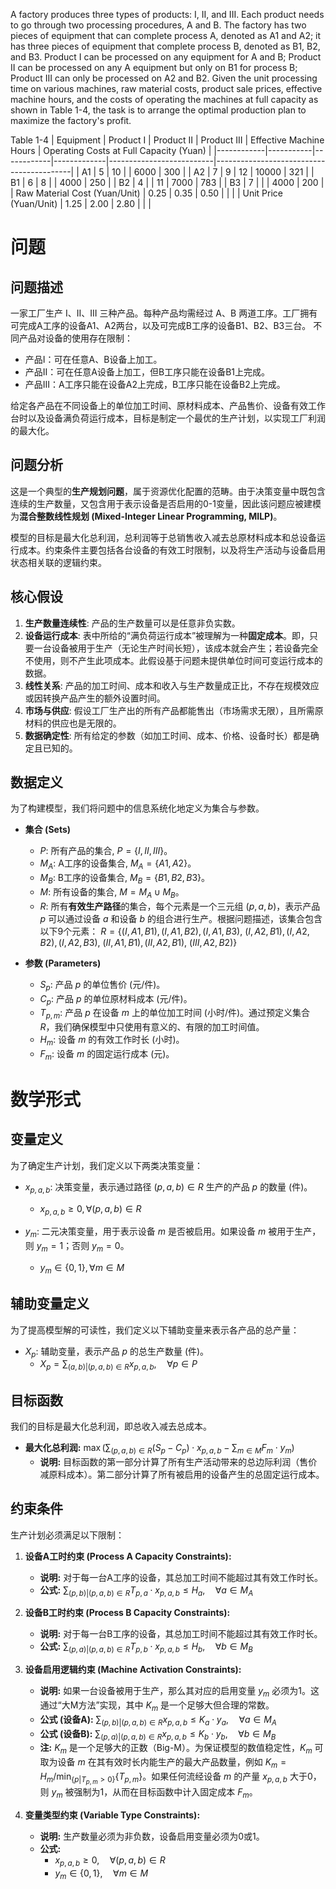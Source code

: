 A factory produces three types of products: I, II, and III. Each product needs to go through two processing procedures, A and B. The factory has two pieces of equipment that can complete process A, denoted as A1 and A2; it has three pieces of equipment that complete process B, denoted as B1, B2, and B3. Product I can be processed on any equipment for A and B; Product II can be processed on any A equipment but only on B1 for process B; Product III can only be processed on A2 and B2. Given the unit processing time on various machines, raw material costs, product sale prices, effective machine hours, and the costs of operating the machines at full capacity as shown in Table 1-4, the task is to arrange the optimal production plan to maximize the factory's profit.

Table 1-4
| Equipment | Product I | Product II | Product III | Effective Machine Hours | Operating Costs at Full Capacity (Yuan) |
|------------|-----------|------------|-------------|--------------------------|------------------------------------------|
| A1 | 5 | 10 | | 6000 | 300 |
| A2 | 7 | 9 | 12 | 10000 | 321 |
| B1 | 6 | 8 | | 4000 | 250 |
| B2 | 4 | | 11 | 7000 | 783 |
| B3 | 7 | | | 4000 | 200 |
| Raw Material Cost (Yuan/Unit) | 0.25 | 0.35 | 0.50 | | |
| Unit Price (Yuan/Unit) | 1.25 | 2.00 | 2.80 | | |


# 问题

## 问题描述
一家工厂生产 I、II、III 三种产品。每种产品均需经过 A、B 两道工序。工厂拥有可完成A工序的设备A1、A2两台，以及可完成B工序的设备B1、B2、B3三台。
不同产品对设备的使用存在限制：
*   产品I：可在任意A、B设备上加工。
*   产品II：可在任意A设备上加工，但B工序只能在设备B1上完成。
*   产品III：A工序只能在设备A2上完成，B工序只能在设备B2上完成。

给定各产品在不同设备上的单位加工时间、原材料成本、产品售价、设备有效工作台时以及设备满负荷运行成本，目标是制定一个最优的生产计划，以实现工厂利润的最大化。

## 问题分析
这是一个典型的**生产规划问题**，属于资源优化配置的范畴。由于决策变量中既包含连续的生产数量，又包含用于表示设备是否启用的0-1变量，因此该问题应被建模为**混合整数线性规划 (Mixed-Integer Linear Programming, MILP)**。

模型的目标是最大化总利润，总利润等于总销售收入减去总原材料成本和总设备运行成本。约束条件主要包括各台设备的有效工时限制，以及将生产活动与设备启用状态相关联的逻辑约束。

## 核心假设
1.  **生产数量连续性**: 产品的生产数量可以是任意非负实数。
2.  **设备运行成本**: 表中所给的“满负荷运行成本”被理解为一种**固定成本**。即，只要一台设备被用于生产（无论生产时间长短），该成本就会产生；若设备完全不使用，则不产生此项成本。此假设基于问题未提供单位时间可变运行成本的数据。
3.  **线性关系**: 产品的加工时间、成本和收入与生产数量成正比，不存在规模效应或因转换产品产生的额外设置时间。
4.  **市场与供应**: 假设工厂生产出的所有产品都能售出（市场需求无限），且所需原材料的供应也是无限的。
5.  **数据确定性**: 所有给定的参数（如加工时间、成本、价格、设备时长）都是确定且已知的。

## 数据定义
为了构建模型，我们将问题中的信息系统化地定义为集合与参数。

*   **集合 (Sets)**
    *   $P$: 所有产品的集合, $P = \{I, II, III\}$。
    *   $M_A$: A工序的设备集合, $M_A = \{A1, A2\}$。
    *   $M_B$: B工序的设备集合, $M_B = \{B1, B2, B3\}$。
    *   $M$: 所有设备的集合, $M = M_A \cup M_B$。
    *   $R$: 所有**有效生产路径**的集合，每个元素是一个三元组 $(p, a, b)$，表示产品 $p$ 可以通过设备 $a$ 和设备 $b$ 的组合进行生产。根据问题描述，该集合包含以下9个元素：
        $R = \{ (I, A1, B1), (I, A1, B2), (I, A1, B3),$
        $(I, A2, B1), (I, A2, B2), (I, A2, B3),$
        $(II, A1, B1), (II, A2, B1),$
        $(III, A2, B2) \}$

*   **参数 (Parameters)**
    *   $S_p$: 产品 $p$ 的单位售价 (元/件)。
    *   $C_p$: 产品 $p$ 的单位原材料成本 (元/件)。
    *   $T_{p,m}$: 产品 $p$ 在设备 $m$ 上的单位加工时间 (小时/件)。通过预定义集合 $R$，我们确保模型中只使用有意义的、有限的加工时间值。
    *   $H_m$: 设备 $m$ 的有效工作时长 (小时)。
    *   $F_m$: 设备 $m$ 的固定运行成本 (元)。

# 数学形式

## 变量定义
为了确定生产计划，我们定义以下两类决策变量：

*   $x_{p,a,b}$: 决策变量，表示通过路径 $(p, a, b) \in R$ 生产的产品 $p$ 的数量 (件)。
    *   $x_{p,a,b} \ge 0, \forall (p, a, b) \in R$

*   $y_m$: 二元决策变量，用于表示设备 $m$ 是否被启用。如果设备 $m$ 被用于生产，则 $y_m=1$；否则 $y_m=0$。
    *   $y_m \in \{0, 1\}, \forall m \in M$

## 辅助变量定义
为了提高模型解的可读性，我们定义以下辅助变量来表示各产品的总产量：

*   $X_p$: 辅助变量，表示产品 $p$ 的总生产数量 (件)。
    *   $X_p = \sum_{(a,b) | (p,a,b) \in R} x_{p,a,b}, \quad \forall p \in P$

## 目标函数
我们的目标是最大化总利润，即总收入减去总成本。

*   **最大化总利润:**
    $\max \left( \sum_{(p,a,b) \in R} (S_p - C_p) \cdot x_{p,a,b} - \sum_{m \in M} F_m \cdot y_m \right)$
    *   **说明:** 目标函数的第一部分计算了所有生产活动带来的总边际利润（售价减原料成本）。第二部分计算了所有被启用的设备产生的总固定运行成本。

## 约束条件
生产计划必须满足以下限制：

1.  **设备A工时约束 (Process A Capacity Constraints):**
    *   **说明:** 对于每一台A工序的设备，其总加工时间不能超过其有效工作时长。
    *   **公式:** $\sum_{(p,b) | (p,a,b) \in R} T_{p,a} \cdot x_{p,a,b} \le H_a, \quad \forall a \in M_A$

2.  **设备B工时约束 (Process B Capacity Constraints):**
    *   **说明:** 对于每一台B工序的设备，其总加工时间不能超过其有效工作时长。
    *   **公式:** $\sum_{(p,a) | (p,a,b) \in R} T_{p,b} \cdot x_{p,a,b} \le H_b, \quad \forall b \in M_B$

3.  **设备启用逻辑约束 (Machine Activation Constraints):**
    *   **说明:** 如果一台设备被用于生产，那么其对应的启用变量 $y_m$ 必须为1。这通过“大M方法”实现，其中 $K_m$ 是一个足够大但合理的常数。
    *   **公式 (设备A):** $\sum_{(p,b) | (p,a,b) \in R} x_{p,a,b} \le K_a \cdot y_a, \quad \forall a \in M_A$
    *   **公式 (设备B):** $\sum_{(p,a) | (p,a,b) \in R} x_{p,a,b} \le K_b \cdot y_b, \quad \forall b \in M_B$
    *   **注:** $K_m$ 是一个足够大的正数（Big-M）。为保证模型的数值稳定性，$K_m$ 可取为设备 $m$ 在其有效时长内能生产的最大产品数量，例如 $K_m = H_m / \min_{\{p | T_{p,m} > 0\}} \{T_{p,m}\}$。如果任何流经设备 $m$ 的产量 $x_{p,a,b}$ 大于0，则 $y_m$ 被强制为1，从而在目标函数中计入固定成本 $F_m$。

4.  **变量类型约束 (Variable Type Constraints):**
    *   **说明:** 生产数量必须为非负数，设备启用变量必须为0或1。
    *   **公式:**
        *   $x_{p,a,b} \ge 0, \quad \forall (p,a,b) \in R$
        *   $y_m \in \{0, 1\}, \quad \forall m \in M$